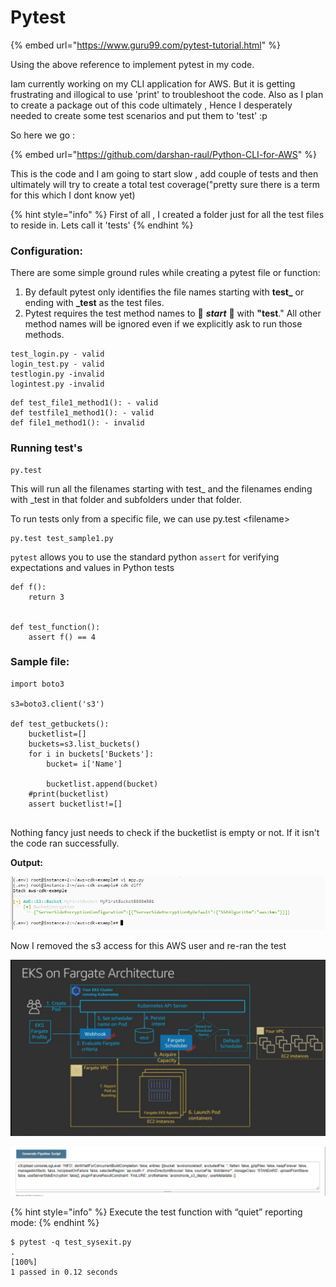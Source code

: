 # Pytest

{% embed url="https://www.guru99.com/pytest-tutorial.html" %}

Using the above reference to implement pytest in my code. 

Iam currently working on my CLI application for AWS. But it is getting frustrating and  illogical to use 'print' to troubleshoot the code. Also as I plan to create a package out of this code ultimately , Hence I desperately needed to create some test scenarios and put them to 'test' :p

So here we go :

{% embed url="https://github.com/darshan-raul/Python-CLI-for-AWS" %}

This is the code and I am going to start slow , add couple of tests and then ultimately will try to create a  total test coverage\("pretty sure there is a term for this which I dont know yet\)

{% hint style="info" %}
First of all , I created a folder just for all the test files to reside in. Lets call it 'tests'
{% endhint %}

### Configuration:

There are some simple ground rules while creating a pytest file or function:

1.  By default pytest only identifies the file names starting with **test\_** or ending with **\_test** as the test files.
2.  Pytest requires the test method names to 🌟 _**start**_ 🌟 with **"test**." All other method names will be ignored even if we explicitly ask to run those methods.

```text
test_login.py - valid
login_test.py - valid
testlogin.py -invalid
logintest.py -invalid
```

```text
def test_file1_method1(): - valid
def testfile1_method1(): - valid
def file1_method1(): - invalid	
```

### Running test's

```text
py.test
```

This will run all the filenames starting with test\_ and the filenames ending with \_test in that folder and subfolders under that folder.

To run tests only from a specific file, we can use py.test &lt;filename&gt;

```text
py.test test_sample1.py
```

`pytest` allows you to use the standard python `assert` for verifying expectations and values in Python tests

```text
def f():
    return 3


def test_function():
    assert f() == 4
```



### Sample file:

```text
import boto3

s3=boto3.client('s3')

def test_getbuckets():
    bucketlist=[]
    buckets=s3.list_buckets()
    for i in buckets['Buckets']:
        bucket= i['Name']
        
        bucketlist.append(bucket)
    #print(bucketlist)
    assert bucketlist!=[] 
    
```

Nothing fancy just needs to check if the bucketlist is empty or not. If it isn't the code ran successfully.

**Output:**

![1 passed 2 warnings as the end result](../../../.gitbook/assets/image%20%2885%29.png)

Now I removed the s3 access for this AWS user and re-ran the test

![As expected it failed with 1 failed,2 warnings](../../../.gitbook/assets/image%20%28170%29.png)

![You will also see a F in front of the file](../../../.gitbook/assets/image%20%28134%29.png)

{% hint style="info" %}
Execute the test function with “quiet” reporting mode:
{% endhint %}

```text
$ pytest -q test_sysexit.py
.                                                                    [100%]
1 passed in 0.12 seconds
```



